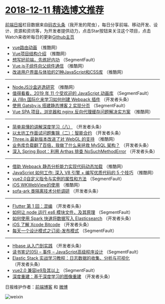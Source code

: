 # [2018-12-11 精选博文推荐](http://hao.caibaojian.com/date/2018/12/11)

[前端日报](http://caibaojian.com/c/news)栏目数据来自[码农头条](http://hao.caibaojian.com/)（我开发的爬虫），每日分享前端、移动开发、设计、资源和资讯等，为开发者提供动力，点击Star按钮来关注这个项目，点击Watch来收听每日的更新[Github主页](https://github.com/kujian/frontendDaily)
* [vue路由动画](http://hao.caibaojian.com/94312.html) （推酷网）
* [Vue项目结构介绍](http://hao.caibaojian.com/94313.html) （推酷网）
* [想写好前端，先练好内功](http://hao.caibaojian.com/94253.html) （SegmentFault）
* [Vue.js子组件向父组件通信](http://hao.caibaojian.com/94308.html) （推酷网）
* [改进用户界面与体验的21种JavaScript和CSS库](http://hao.caibaojian.com/94309.html) （推酷网）

***
* [NodeJS沙盒逃逸研究](http://hao.caibaojian.com/94310.html) （推酷网）
* [值得看看，2019 年 11 个受欢迎的 JavaScript 动画库](http://hao.caibaojian.com/94246.html) （SegmentFault）
* [从 i18n 国际化来学习如何创建 Webpack 插件](http://hao.caibaojian.com/94281.html) （开发者头条）
* [使用 Gatsby.js 搭建静态博客 2 实现分页](http://hao.caibaojian.com/94333.html) （SegmentFault）
* [Vue SPA 项目，浏览器和 nginx 反向代理缓存问题解决实方案](http://hao.caibaojian.com/94306.html) （推酷网）

***
* [简单易懂的讲解深度学习（八）](http://hao.caibaojian.com/94278.html) （开发者头条）
* [以太坊工作面试问题集锦（二）：智能合约](http://hao.caibaojian.com/94271.html) （开发者头条）
* [Three.js 最新版本改进了对 WebGL 的支持](http://hao.caibaojian.com/94314.html) （推酷网）
* [业务库负载翻了百倍，我做了什么来拯救 MySQL 架构？](http://hao.caibaojian.com/94262.html) （开发者头条）
* [深入 Spring Boot：利用 Arthas 排查 NoSuchMethodError](http://hao.caibaojian.com/94282.html) （开发者头条）

***
* [借助 Webpack 静态分析能力实现代码动态加载](http://hao.caibaojian.com/94304.html) （推酷网）
* [JavaScript 如何工作: 深入 V8 引擎 + 编写优质代码的 5 个技巧](http://hao.caibaojian.com/94305.html) （推酷网）
* [vue2.0自定义指令与实例的属性和方法](http://hao.caibaojian.com/94254.html) （SegmentFault）
* [iOS WKWebView的使用](http://hao.caibaojian.com/94307.html) （推酷网）
* [sofa-ark 类隔离技术分析调研](http://hao.caibaojian.com/94265.html) （开发者头条）

***
* [Flutter 第 1 回：混编](http://hao.caibaojian.com/94276.html) （开发者头条）
* [如何让 node 运行 es6 模块文件，及其原理](http://hao.caibaojian.com/94255.html) （SegmentFault）
* [如何使用 Spark 快速将数据写入 Elasticsearch](http://hao.caibaojian.com/94266.html) （开发者头条）
* [iOS 了解 Xcode Bitcode](http://hao.caibaojian.com/94277.html) （开发者头条）
* [每天一个设计模式之订阅-发布模式](http://hao.caibaojian.com/94256.html) （SegmentFault）

***
* [Hbase 从入门到实践](http://hao.caibaojian.com/94267.html) （开发者头条）
* [读书笔记(05) &#8211; 事件 &#8211; JavaScript高级程序设计](http://hao.caibaojian.com/94257.html) （SegmentFault）
* [Elastic Stack 实战学习教程：日志数据的收集、分析与可视化](http://hao.caibaojian.com/94268.html) （开发者头条）
* [vue2.0 兼容ie9及其以上](http://hao.caibaojian.com/94247.html) （SegmentFault）
* [深度重建：基于深度学习的图像重建](http://hao.caibaojian.com/94279.html) （开发者头条）

日报维护作者：[前端博客](http://caibaojian.com/) 和 [微博](http://caibaojian.com/go/weibo)

![weixin](https://user-images.githubusercontent.com/3055447/38468989-651132ac-3b80-11e8-8e6b-15122322a9d7.png)